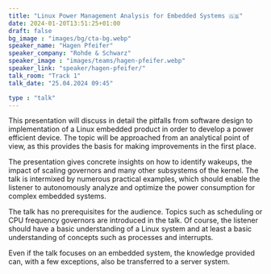 ```yaml
---
title: "Linux Power Management Analysis for Embedded Systems 🇬🇧"
date: 2024-01-20T13:51:25+01:00
draft: false
bg_image : "images/bg/cta-bg.webp"
speaker_name: "Hagen Pfeifer"
speaker_company: "Rohde & Schwarz"
speaker_image : "images/teams/hagen-pfeifer.webp"
speaker_link: "speaker/hagen-pfeifer/"
talk_room: "Track 1"
talk_date: "25.04.2024 09:45"

type : "talk"
---
```


This presentation will discuss in detail the pitfalls from software design to
implementation of a Linux embedded product in order to develop a power
efficient device. The topic will be approached from an analytical point of
view, as this provides the basis for making improvements in the first place.

The presentation gives concrete insights on how to identify wakeups, the
impact of scaling governors and many other subsystems of the kernel. The talk
is intermixed by numerous practical examples, which should enable the listener
to autonomously analyze and optimize the power consumption for complex
embedded systems.

The talk has no prerequisites for the audience. Topics such as scheduling or
CPU frequency governors are introduced in the talk. Of course, the listener
should have a basic understanding of a Linux system and at least a basic
understanding of concepts such as processes and interrupts.

Even if the talk focuses on an embedded system, the knowledge provided can,
with a few exceptions, also be transferred to a server system.